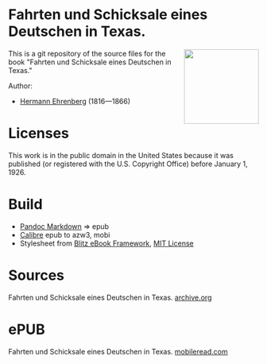 # Fahrten und Schicksale eines Deutschen in Texas.

<img align="right" height="150" src="https://user-images.githubusercontent.com/13177792/193414459-e85cd345-dd5f-4ce2-ab52-2eebefc06b1b.jpg">

This is a git repository of the source files for the book "Fahrten und Schicksale eines Deutschen in Texas."

Author:

* [Hermann Ehrenberg](https://en.wikipedia.org/wiki/Herman_Ehrenberg) (1816—1866)


# Licenses
This work is in the public domain in the United States because it was
published (or registered with the U.S. Copyright Office)
before January 1, 1926.


# Build
* [Pandoc Markdown](https://pandoc.org/MANUAL.html#pandocs-markdown) => epub
* [Calibre](https://calibre-ebook.com/) epub to azw3, mobi
* Stylesheet from [Blitz eBook Framework](https://friendsofepub.github.io/Blitz/), [MIT License](https://github.com/FriendsOfEpub/Blitz/blob/master/LICENSE)

# Sources
Fahrten und Schicksale eines Deutschen in Texas. [archive.org](https://archive.org/details/fahrtenundschick00ehre)

# ePUB
Fahrten und Schicksale eines Deutschen in Texas. [mobileread.com](https://www.mobileread.com/forums/showthread.php?t=343234)
